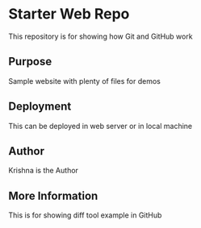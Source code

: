 # Starter Web Repo

This repository is for showing how Git and GitHub work

## Purpose

Sample website with plenty of files for demos

## Deployment

This can be deployed in web server or in local machine

## Author

Krishna is the Author

## More Information

This is for showing diff tool example in GitHub
